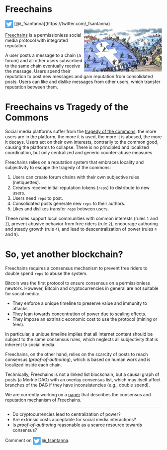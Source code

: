 # Freechains

<img src="../twitter.png" style="vertical-align:middle">
[@\_fsantanna](https://twitter.com/_fsantanna)

<img src="tragedy.jpeg" align="right" width="250" title="(from Financial Times)">

<!--
https://www.ft.com/content/ec74ce54-d3e1-11e7-8c9a-d9c0a5c8d5c9
-->

[Freechains][1] is a permissionless social media protocol with integrated
reputation.

A user posts a message to a chain (a forum) and all other users subscribed to
the same chain eventually receive the message.
Users spend their reputation to post new messages and gain reputation from
consolidated posts.
Users can like and dislike messages from other users, which transfer reputation
between them.

# Freechains vs Tragedy of the Commons

Social media platforms suffer from the [tragedy of the commons][2]:
    the more users are in the platform,
    the more it is used,
    the more it is abused,
    the more it decays.
Users act on their own interests, contrarily to the common good, causing the
platforms to collapse.
There is no principled and localized coordination, but only centralized and
generic counter-abuse measures.

Freechains relies on a reputation system that embraces locality and
subjectivity to escape the tragedy of the commons:

1. Users can create forum chains with their own subjective rules (netiquettes).
2. Creators receive initial reputation tokens (`reps`) to distribute to new users.
3. Users need `reps` to post.
4. Consolidated posts generate new `reps` to their authors.
5. Likes and dislikes transfer `reps` between users.

These rules
    support local communities with common interests (rules `1` and `2`),
    prevent abusive behavior from free riders (rule `2`),
    encourage authoring and steady growth (rule `4`), and
    lead to descentralization of power (rules `4` and `5`).

# So, yet another blockchain?

Freechains requires a consensus mechanism to prevent free riders to double
spend `reps` to abuse the system.

Bitcoin was the first protocol to ensure consensus on a permissionless newtork.
However, Bitcoin and cryptocurrencies in general are not suitable for social
media:

- They enforce a unique timeline to preserve value and immunity to attacks.
- They lean towards concentration of power due to scaling effects.
- They impose an extrinsic economic cost to use the protocol (mining or fees).

In particular, a unique timeline implies that all Internet content should be
subject to the same consensus rules, which neglects all subjectivity that is
inherent to social media.

Freechains, on the other hand, relies on the scarcity of posts to reach
consensus (*proof-of-authoring*), which is based on human work and is localized
inside each chain.

Technically, Freechains is not a linked list blockchain, but a causal graph
of posts (a Merkle DAG) with an overlay consensus list, which may itself affect
branches of the DAG if they have inconsistencies (e.g., double spend).

We are currently working on a [paper][3] that describes the consensus and
reputation mechanism of Freechains.

[1]: https://github.com/Freechains/README/
[2]: https://en.wikipedia.org/wiki/Tragedy_of_the_commons
[3]: http://ceu-lang.org/chico/papers/fc_xxx22_pre.pdf

---

- Do cryptocurrencies lead to centralization of power?
- Are extrinsic costs acceptable for social media interactions?
- Is *proof-of-authoring* reasonable as a scarce resource towards consensus?

Comment on <img src="../twitter.png" style="vertical-align:middle">
[@\_fsantanna](https://twitter.com/_fsantanna/status/TODO).
